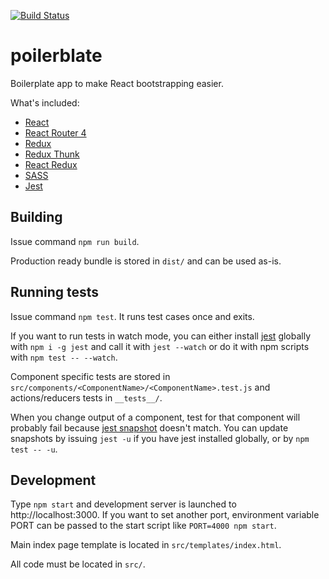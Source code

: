 [![Build Status](https://travis-ci.com/skope/poilerblate.svg?token=jnzpgovcYpqFiQcSVa8D&branch=master)](https://travis-ci.com/skope/poilerblate)

# poilerblate

Boilerplate app to make React bootstrapping easier.

What's included:

- [React](https://github.com/facebook/react)
- [React Router 4](https://reacttraining.com/react-router/)
- [Redux](http://redux.js.org/)
- [Redux Thunk](https://github.com/gaearon/redux-thunk)
- [React Redux](https://github.com/reactjs/react-redux)
- [SASS](http://sass-lang.com/)
- [Jest](https://facebook.github.io/jest/)

## Building

Issue command `npm run build`.

Production ready bundle is stored in `dist/` and can be used as-is.

## Running tests

Issue command `npm test`. It runs test cases once and exits.

If you want to run tests in watch mode, you can either install [jest](https://facebook.github.io/jest/) globally with `npm i -g jest` and call it with `jest --watch` or do it with npm scripts with `npm test -- --watch`.

Component specific tests are stored in `src/components/<ComponentName>/<ComponentName>.test.js` and actions/reducers tests in `__tests__/`.

When you change output of a component, test for that component will probably fail because [jest snapshot](https://facebook.github.io/jest/docs/snapshot-testing.html) doesn't match. You can update snapshots by issuing `jest -u` if you have jest installed globally, or by `npm test -- -u`.

## Development

Type `npm start` and development server is launched to http://localhost:3000. If you want to set another port, environment variable PORT can be passed to the start script like `PORT=4000 npm start`.

Main index page template is located in `src/templates/index.html`.

All code must be located in `src/`.
